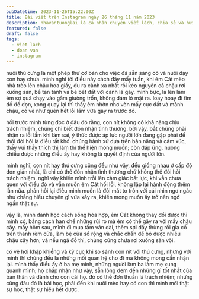 ```yaml
---
pubDatetime: 2023-11-26T15:22:00Z
title: Bài viết trên Instagram ngày 26 tháng 11 năm 2023
description: nhavantuonglai là cá nhân chuyên viết lách, chia sẻ và hướng dẫn mọi người thuần thục hơn khi thực hành viết lách mỗi ngày qua những bài chia sẻ ngắn trên Instagram chính thức.
featured: false
draft: false
tags:
  - viet lach
  - doan van
  - instagram
---
```


nuôi thú cưng là một phép thử cơ bản cho việc đã sẵn sàng có và nuôi dạy con hay chưa. mình nghĩ tới điều này cách đây mấy tuần, khi ẻm Cát mèo nhà trèo lên chậu hoa giấy, đu ra cành xa nhất rồi kéo nguyên cả chậu rơi xuống sàn, bể tan tành và bê bết đất với cành lá gãy. mình bực, la lên làm ẻm sợ quá chạy vào gầm giường trốn, không dám ló mặt ra. loay hoay đi tìm đồ để dọn, xong quay lại thì thấy ẻm nhởn nhơ vờn mấy cục đất và mảnh chậu, có vẻ như quên hết lỗi lầm vừa gây ra trước đó.

hồi trước mình từng đọc ở đâu đó rằng, con nít không có khả năng chịu trách nhiệm, chúng chỉ biết đón nhận tình thương. bởi vậy, bắt chúng phải nhận ra lỗi lầm khi làm sai, ý thức được áp lực người lớn đang gặp phải để thôi đòi hỏi là điều rất khó. chúng hành xử dựa trên bản năng và cảm xúc, thấy vui thấy thích thì làm thì thể hiện mong muốn; còn đáp ứng, nuông chiều được những điều ấy hay không là quyết định của người lớn.

mình nghĩ, con nít hay thú cưng cũng đều như vậy, đều giống nhau ở cấp độ đơn giản nhất, là chỉ có thể đón nhận tình thương chứ không thể đòi hỏi trách nhiệm. nghĩ vậy khiến mình trỗi lên cảm giác bất lực, khi vẫn chưa quen với điều đó và vẫn muốn ẻm Cát hối lỗi, không lặp lại hành động thêm lần nữa. phản hồi lại điều mình muốn là đôi mắt to tròn với cái nhìn ngơ ngác như chẳng hiểu chuyện gì vừa xảy ra, khiến mong muốn ấy trở nên ngớ ngẩn thật sự.

vậy là, mình đành học cách sống hòa hợp, ẻm Cát không thay đổi được thì mình có, bằng cách hạn chế những rủi ro mà ẻm có thể gây ra với mấy chậu cây. mấy hôm sau, mình đi mua tấm ván dài, thêm sợi dây thừng rồi gia cố trên thanh rèm cửa, làm bệ cửa sổ rộng và chắc chắn để bỏ được nhiều chậu cây hơn; và nếu ngã đổ thì, chúng cũng chưa rơi xuống sàn vội.

có vẻ hơi khập khiểng và kỳ cục khi so sánh con nít với thú cưng, nhưng với mình thì chúng đều là những mối quan hệ cho đi mà không mong cần nhận lại. mình thấy điều ấy ở ba mẹ mình, những người làm ba làm mẹ xung quanh mình; họ chấp nhận như vậy, sẵn lòng đem đến những gì tốt nhất của bản thân và dành cho con cái họ. đó có thể đơn thuần là trách nhiệm; nhưng cũng đâu đó là bài học, phải đến khi nuôi mèo hay có con thì mình mới thật sự học, thật sự hiểu hết được.
